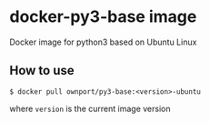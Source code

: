 # docker-py3-base image

Docker image for python3 based on Ubuntu Linux

## How to use

```
$ docker pull ownport/py3-base:<version>-ubuntu
```
where `version` is the current image version

